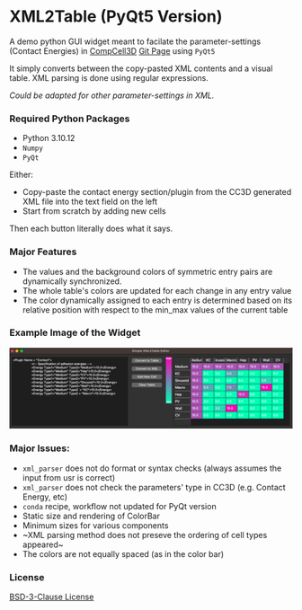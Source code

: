 # XML2Table (PyQt5 Version)
A demo python GUI widget meant to facilate the parameter-settings (Contact Energies) in [CompCell3D](https://compucell3d.org/) [Git Page](https://github.com/CompuCell3D/CompuCell3D) using `PyQt5`

It simply converts between the copy-pasted XML contents and a visual table. XML parsing is done using regular expressions. 

*Could be adapted for other parameter-settings in XML.*

### Required Python Packages
- Python 3.10.12 
- `Numpy`
- `PyQt`

<!---
### Install
- `conda` (currently only support python>=3.8)
```bash
conda install -c xemin0 xml2table
```
- Directly clone the repo
```bash
git clone https://github.com/Xemin0/XML2Table
```


### How to Use it
#### Installed from `conda`
simply run `xml2table` from command line

#### Cloned from Github 
Navigate to `xml2table/` folder then start the program by running 
```bash
python xml2table.py
```
-->

Either:
- Copy-paste the contact energy section/plugin from the CC3D generated XML file into the text field on the left
- Start from scratch by adding new cells

Then each button literally does what it says.

### Major Features
- The values and the background colors of symmetric entry pairs are dynamically synchronized.
- The whole table's colors are updated for each change in any entry value
- The color dynamically assigned to each entry is determined based on its relative position with respect to the min_max values of the current table

### Example Image of the Widget
<img src="./images/example_pyqt.png">

### Major Issues:
- `xml_parser` does not do format or syntax checks (always assumes the input from usr is correct)
- `xml_parser` does not check the parameters' type in CC3D (e.g. Contact Energy, etc)
- `conda` recipe, workflow not updated for PyQt version
- Static size and rendering of ColorBar
- Minimum sizes for various components
- ~XML parsing method does not preseve the ordering of cell types appeared~
- The colors are not equally spaced (as in the color bar)


### License
[BSD-3-Clause License](./LICENSE)
